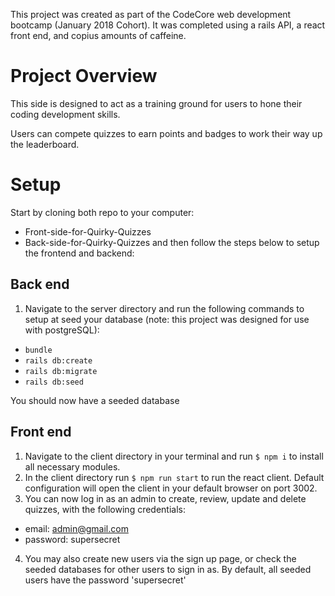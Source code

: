 This project was created as part of the CodeCore web development bootcamp (January 2018 Cohort). It was completed using a rails API, a react front end, and copius amounts of caffeine.

# Project Overview

This side is designed to act as a training ground for users to hone their coding development skills.

Users can compete quizzes to earn points and badges to work their way up the leaderboard.

# Setup

Start by cloning both repo to your computer:
* Front-side-for-Quirky-Quizzes
* Back-side-for-Quirky-Quizzes
and then follow the steps below to setup the frontend and backend:

## Back end

1. Navigate to the server directory and run the following commands to setup at seed your database (note: this project was designed for use with postgreSQL):

* `bundle`
* `rails db:create`
* `rails db:migrate`
* `rails db:seed`

You should now have a seeded database

## Front end

1. Navigate to the client directory in your terminal and run `$ npm i` to install all necessary modules.
2. In the client directory run `$ npm run start` to run the react client. Default configuration will open the client in your default browser on port 3002.
3. You can now log in as an admin to create, review, update and delete quizzes, with the following credentials:

* email: admin@gmail.com
* password: supersecret

4. You may also create new users via the sign up page, or check the seeded databases for other users to sign in as. By default, all seeded users have the password 'supersecret'
